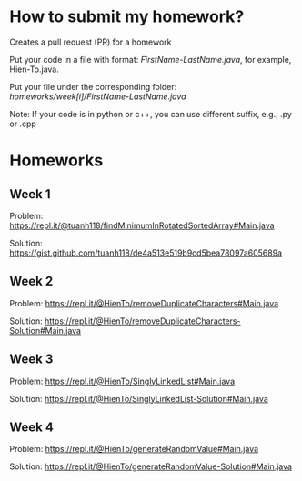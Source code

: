 # How to submit my homework?

Creates a pull request (PR) for a homework

Put your code in a file with format: *FirstName-LastName.java*, for example, Hien-To.java.

Put your file under the corresponding folder: *homeworks/week[i]/FirstName-LastName.java*

Note: If your code is in python or c++, you can use different suffix, e.g., .py or .cpp

# Homeworks

## Week 1
Problem: https://repl.it/@tuanh118/findMinimumInRotatedSortedArray#Main.java

Solution: https://gist.github.com/tuanh118/de4a513e519b9cd5bea78097a605689a

## Week 2
Problem: https://repl.it/@HienTo/removeDuplicateCharacters#Main.java

Solution: https://repl.it/@HienTo/removeDuplicateCharacters-Solution#Main.java

## Week 3
Problem: https://repl.it/@HienTo/SinglyLinkedList#Main.java

Solution: https://repl.it/@HienTo/SinglyLinkedList-Solution#Main.java

## Week 4
Problem: https://repl.it/@HienTo/generateRandomValue#Main.java

Solution: https://repl.it/@HienTo/generateRandomValue-Solution#Main.java
